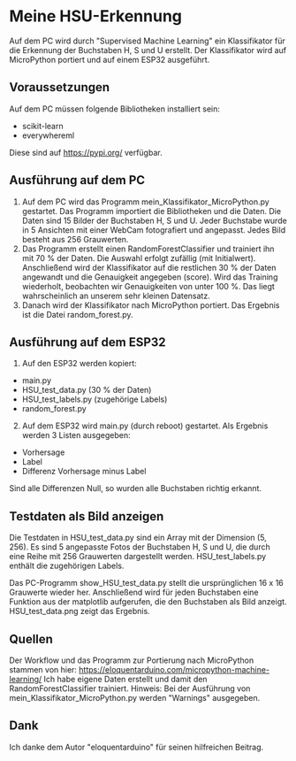 # Meine HSU-Erkennung
Auf dem PC wird durch "Supervised Machine Learning" ein Klassifikator für die Erkennung der Buchstaben H, S und U erstellt. Der Klassifikator wird auf MicroPython portiert und auf einem ESP32 ausgeführt. 

## Voraussetzungen
Auf dem PC müssen folgende Bibliotheken installiert sein:
- scikit-learn
- everywhereml

Diese sind auf https://pypi.org/ verfügbar. 

## Ausführung auf dem PC
1. Auf dem PC wird das Programm mein_Klassifikator_MicroPython.py gestartet. Das Programm importiert die Bibliotheken und die Daten. Die Daten sind 15 Bilder der Buchstaben H, S und U. Jeder Buchstabe wurde in 5 Ansichten mit einer WebCam fotografiert und angepasst. Jedes Bild besteht aus 256 Grauwerten.  
2. Das Programm erstellt einen RandomForestClassifier und trainiert ihn mit 70 % der Daten. Die Auswahl erfolgt zufällig (mit Initialwert). Anschließend wird der Klassifikator auf die restlichen 30 % der Daten angewandt und die Genauigkeit angegeben (score). Wird das Training wiederholt, beobachten wir Genauigkeiten von unter 100 %. Das liegt wahrscheinlich an unserem sehr kleinen Datensatz.   
3. Danach wird der Klassifikator nach MicroPython portiert. Das Ergebnis ist die Datei random_forest.py.  

## Ausführung auf dem ESP32
1. Auf den ESP32 werden kopiert:
- main.py
- HSU_test_data.py (30 % der Daten)
- HSU_test_labels.py (zugehörige Labels) 
- random_forest.py
2. Auf dem ESP32 wird main.py (durch reboot) gestartet. Als Ergebnis werden 3 Listen ausgegeben:
- Vorhersage
- Label
- Differenz Vorhersage minus Label

Sind alle Differenzen Null, so wurden alle Buchstaben richtig erkannt. 

## Testdaten als Bild anzeigen
Die Testdaten in HSU_test_data.py sind ein Array mit der Dimension (5, 256). Es sind 5 angepasste Fotos der Buchstaben H, S und U, die durch eine Reihe mit 256 Grauwerten dargestellt werden. HSU_test_labels.py enthält die zugehörigen Labels.   

Das PC-Programm show_HSU_test_data.py stellt die ursprünglichen 16 x 16 Grauwerte wieder her. Anschließend wird für jeden Buchstaben eine Funktion aus der matplotlib aufgerufen, die den Buchstaben als Bild anzeigt. HSU_test_data.png zeigt das Ergebnis. 

## Quellen
Der Workflow und das Programm zur Portierung nach MicroPython stammen von hier: https://eloquentarduino.com/micropython-machine-learning/ Ich habe eigene Daten erstellt und damit den RandomForestClassifier trainiert. Hinweis: Bei der Ausführung von mein_Klassifikator_MicroPython.py werden "Warnings" ausgegeben.

## Dank 
Ich danke dem Autor "eloquentarduino" für seinen hilfreichen Beitrag. 